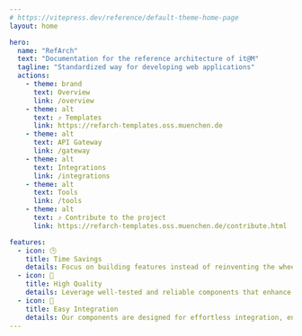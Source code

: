 ```yaml
---
# https://vitepress.dev/reference/default-theme-home-page
layout: home

hero:
  name: "RefArch"
  text: "Documentation for the reference architecture of it@M"
  tagline: "Standardized way for developing web applications"
  actions:
    - theme: brand
      text: Overview
      link: /overview
    - theme: alt
      text: ⤴ Templates
      link: https://refarch-templates.oss.muenchen.de
    - theme: alt
      text: API Gateway
      link: /gateway
    - theme: alt
      text: Integrations
      link: /integrations
    - theme: alt
      text: Tools
      link: /tools
    - theme: alt
      text: ⤴ Contribute to the project
      link: https://refarch-templates.oss.muenchen.de/contribute.html

features:
  - icon: 🕒
    title: Time Savings
    details: Focus on building features instead of reinventing the wheel.
  - icon: 💎
    title: High Quality
    details: Leverage well-tested and reliable components that enhance your project’s stability.
  - icon: 🔌
    title: Easy Integration
    details: Our components are designed for effortless integration, ensuring a smooth workflow.
---
```

